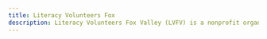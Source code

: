 ```yaml
---
title: Literacy Volunteers Fox
description: Literacy Volunteers Fox Valley (LVFV) is a nonprofit organization that helps adults in the Tri-City area improve their English reading, writing, speaking, and comprehension skills. They offer free, one-to-one tutoring, matching trained volunteer tutors with learners based on their goals and schedules. Whether someone needs English skills for work, school, or everyday life, LVFV provides personalized support to help individuals become more confident and independent. Tutoring sessions are flexible and often held at local libraries or online.
---
```

